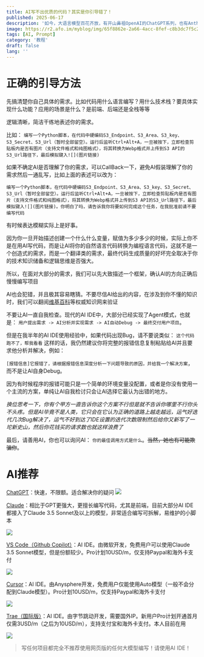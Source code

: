 ```yaml
---
title: AI写不出优质的代码？其实是你引导错了！
published: 2025-06-17
description: '如今，大语言模型百花齐放，有开山鼻祖OpenAI的ChatGPT系列，也有Anthropic开发的代码神器Claude系列。但是，哪怕模型再先进再聪明，如果用它的人使用的方法不对，那再好的模型用起来也是笨笨的'
image: https://r2.afo.im/myblog/img/65f8862e-2a66-4acc-8fef-c8b3dc7f5c29.webp
tags: [AI, Prompt]
category: '教程'
draft: false 
lang: ''
---
```


# 正确的引导方法

先搞清楚你自己具体的需求。比如代码用什么语言编写？用什么技术栈？要具体实现什么功能？应用的场景是什么？是前端、后端还是全栈等等

逻辑清晰，简洁干练地表述你的需求。

比如： `编写一个Python脚本，在代码中硬编码S3_Endpoint、S3_Area、S3_key、S3_Secret、S3_Url（暂时全部留空）。运行后监听Ctrl+Alt+A，一旦被按下，立即检查剪贴板内是否有图片（支持文件格式和纯图格式），将其转换为Webp格式并上传到S3 API的S3_Url路径下，最后模拟键入![](图片链接)`

如果不确定AI是否理解了你的需求，可以CallBack一下，避免AI假装理解了你的需求然后一通乱写，比如上面的表述可以改为：

 `编写一个Python脚本，在代码中硬编码S3_Endpoint、S3_Area、S3_key、S3_Secret、S3_Url（暂时全部留空）。运行后监听Ctrl+Alt+A，一旦被按下，立即检查剪贴板内是否有图片（支持文件格式和纯图格式），将其转换为Webp格式并上传到S3 API的S3_Url路径下，最后模拟键入![](图片链接)。你明白了吗，请告诉我你将要如何完成这个任务，在我批准前请不要编写代码` 

有时候表达模糊实际上是好事。

因为你一旦开始描述创建一个什么什么变量，赋值为多少多少的时候，实际上你不是在用AI写代码，而是让AI将你的自然语言代码转换为编程语言代码，这就不是一个创造式的需求，而是一个翻译类的需求，最终代码生成质量的好坏完全取决于你的技术知识储备和逻辑思维是否强大。

所以，在面对大部分的需求，我们可以先大致描述一个框架，确认AI的方向正确后慢慢编写项目

AI也会犯错，并且极其容易瞎猜。不要尽信AI给出的内容，在涉及到你不懂的知识时，我们可以翻阅[维基百科](https://wikipedia.org)等权威知识网来验证

不要让AI一直自我检查。现代的AI IDE中，大部分已经实现了Agent模式，也就是： `用户提出需求 -> AI分析并实现需求 -> AI自动Debug -> 最终交付用户项目`。

但是在我半年的AI IDE使用经验中，如果代码出现Bug，请不要说类似： `这个代码跑不了，帮我看看` 这样的话，我仍然建议你将完整的报错信息复制粘贴给AI并且要求他分析并解决，例如： 

`[报错信息]它报错了，请根据报错信息深度分析一下问题导致的原因，并给我一个解决方案`，而不是让AI自身Debug。

因为有时候程序的报错可能只是一个简单的环境变量没配置，或者是你没有使用一个主流的方案，单纯让AI自我检讨只会让AI选择它最认为出错的地方。

*换位思考一下，你有个甲方一直告诉你这个方案不行但是就不告诉你哪里不行你头不头疼。但是AI毕竟不是人类，它只会在它认为正确的道路上越走越远，运气好迭代几次Bug解决了，运气不好到达了IDE设置的迭代次数限制然后给你又新写了一坨新史山，然后你花钱买的请求数也就这样浪费了*

最后，请善用AI，你也可以询问AI： `你的最佳调用方式是什么`。~~当然，她也有可能欺骗你~~。

# AI推荐

[ChatGPT](https://chatgpt.com)：快速，不限额。适合解决你的疑问
![](https://r2.afo.im/myblog/img/c2e37057-78c9-403f-b3af-e84bdad98f1e.webp)

[Claude](https://claude.ai)：相比于GPT更强大，更擅长编写代码，尤其是前端，目前大部分AI IDE都接入了Claude 3.5 Sonnet及以上的模型，非常适合编写可拆解，易维护的小脚本

![](https://r2.afo.im/myblog/img/f9adcc5e-64bc-48f0-8845-893242abec33.webp)

[VS Code（Github Copilot）](https://code.visualstudio.com/)：AI IDE。由微软开发，免费用户可以使用Claude 3.5 Sonnet模型，但是份额较少。Pro计划10USD/m，仅支持Paypal和海外卡支付

![](https://r2.afo.im/myblog/img/70b6f916-ba70-45a6-b572-3b32214f0c1f.webp)

[Cursor](https://www.cursor.com)：AI IDE。由Anysphere开发，免费用户仅能使用Auto模型（一般不会分配到Claude模型）。Pro计划10USD/m，仅支持Paypal和海外卡支付

![](https://r2.afo.im/myblog/img/4287002f-eb0e-43b0-87b7-1fa43c37a497.webp)

[Trae（国际版）](https://www.trae.ai)：AI IDE。由字节跳动开发，需要国外IP。新用户Pro计划开通首月仅需3USD/m（之后为10USD/m），支持支付宝和海外卡支付。本人目前在用

![](https://r2.afo.im/myblog/img/40b76f69-2c50-49d0-b861-05f8879accab.webp)

> 写任何项目都完全不推荐使用网页版的任何大模型编写！请使用AI IDE！
